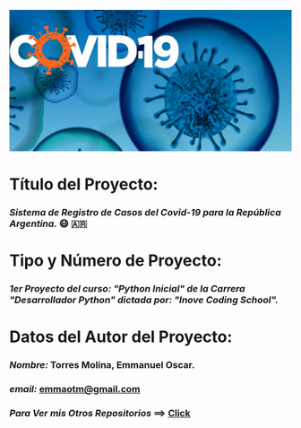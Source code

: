 ![Logo del Proyecto](logo_covid-19.jpg)

# **Título del Proyecto:** 
 ### *Sistema de Registro de Casos del Covid-19 para la República Argentina.* :mask: :argentina:
 
# **Tipo y Número de Proyecto:**
 ### *1er Proyecto del curso: "Python Inicial" de la Carrera "Desarrollador Python" dictada por: "Inove Coding School".*
 
# **Datos del Autor del Proyecto:**
 ### ***Nombre:*** Torres Molina, Emmanuel Oscar.
 ### ***email:*** emmaotm@gmail.com
 ### ***Para Ver mis Otros Repositorios*** ==> [Click](https://github.com/eotorresmolina?tab=repositories)

 
